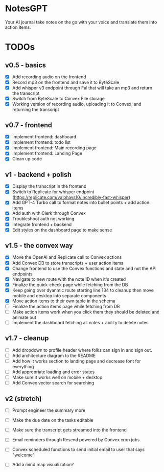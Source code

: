 # NotesGPT

Your AI journal take notes on the go with your voice and translate them into action items.

# TODOs

## v0.5 - basics

- [x] Add recording audio on the frontend
- [x] Record mp3 on the frontend and save it to ByteScale
- [x] Add whisper v3 endpoint through Fal that will take an mp3 and return the transcript
- [x] Switch from ByteScale to Convex File storage
- [x] Working version of recording audio, uploading it to Convex, and returning the transcript

## v0.7 - frontend

- [x] Implement frontend: dashboard
- [x] Implement frontend: todo list
- [x] Implement frontend: Main recording page
- [x] Implement frontend: Landing Page
- [x] Clean up code

## v1 - backend + polish

- [x] Display the transcript in the frontend
- [x] Switch to Replicate for whisper endpoint (https://replicate.com/vaibhavs10/incredibly-fast-whisper)
- [x] Add GPT-4 Turbo call to format notes into bullet points + add action items
- [x] Add auth with Clerk through Convex
- [x] Troubleshoot auth not working
- [x] Integrate frontend + backend
- [x] Edit styles on the dashboard page to make sense

## v1.5 - the convex way

- [x] Move the OpenAI and Replicate call to Convex actions
- [x] Add Convex DB to store transcripts + user action items
- [x] Change frontend to use the Convex functions and state and not the API endpoints
- [x] Navigate to new route with the note ID when it's created
- [x] Finalize the quick-check page while fetching from the DB
- [x] Keep going over dyanmic route starting line 134 to cleanup then move mobile and desktop into separate components
- [x] Move action items to their own table in the schema
- [ ] Finalize the action items page while fetching from DB
- [ ] Make action items work when you click them they should be deleted and animate out
- [ ] Implement the dashboard fetching all notes + ability to delete notes

## v1.7 - cleanup

- [ ] Add dropdown to profile header where folks can sign in and sign out.
- [ ] Add architecture diagram to the README
- [ ] Add how it works section to landing page and decrease font for everything
- [ ] Add appropriate loading and error states
- [ ] Make sure it works well on mobile + desktop
- [ ] Add Convex vector search for searching

## v2 (stretch)

- [ ] Prompt engineer the summary more

- [ ] Make the due date on the tasks editable
- [ ] Make sure the transcript gets streamed into the frontend
- [ ] Email reminders through Resend powered by Convex cron jobs
- [ ] Convex scheduled functions to send initial email to user that says "welcome"
- [ ] Add a mind map visualization?
